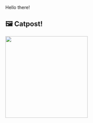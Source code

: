 Hello there!



## 🖼️ Catpost!

<sub>
    <img src="https://cdn2.thecatapi.com/images/RS0qoCulN.png" height="256">
</sub>


